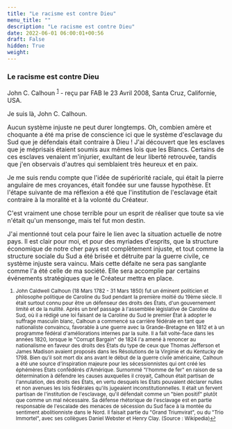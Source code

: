 ```yaml
---
title: "Le racisme est contre Dieu"
menu_title: ""
description: "Le racisme est contre Dieu"
date: 2022-06-01 06:00:01+00:56
draft: False
hidden: True
weight:
---
```

### Le racisme est contre Dieu

John C. Calhoun <sup id="a1">[1](#f1)</sup> - reçu par FAB le 23 Avril 2008, Santa Cruz, Californie, USA.

Je suis là, John C. Calhoun.

Aucun système injuste ne peut durer longtemps. Oh, combien amère et choquante a été ma prise de conscience ici que le système d'esclavage du Sud que je défendais était contraire à Dieu ! J'ai découvert que les esclaves que je méprisais étaient soumis aux mêmes lois que les Blancs. Certains de ces esclaves venaient m'injurier, exultant de leur liberté retrouvée, tandis que j'en observais d'autres qui semblaient très heureux et en paix.

Je me suis rendu compte que l'idée de supériorité raciale, qui était la pierre angulaire de mes croyances, était fondée sur une fausse hypothèse. Et l'étape suivante de ma réflexion a été que l'institution de l'esclavage était contraire à la moralité et à la volonté du Créateur.

C'est vraiment une chose terrible pour un esprit de réaliser que toute sa vie n'était qu'un mensonge, mais tel fut mon destin.

J'ai mentionné tout cela pour faire le lien avec la situation actuelle de notre pays. Il est clair pour moi, et pour des myriades d'esprits, que la structure économique de notre cher pays est complètement injuste, et tout comme la structure sociale du Sud a été brisée et détruite par la guerre civile, ce système injuste sera vaincu. Mais cette défaite ne sera pas sanglante comme l'a été celle de ma société. Elle sera accomplie par certains événements stratégiques que le Créateur mettra en place. 
<small>

1. <large id="f1"> John Caldwell Calhoun (18 Mars 1782 - 31 Mars 1850) fut un éminent politicien et philosophe politique de Caroline du Sud pendant la première moitié du 19ème siècle. Il était surtout connu pour être un défenseur des droits des États, d'un gouvernement limité et de la nullité. Après un bref passage à l'assemblée législative de Caroline du Sud, où il a rédigé une loi faisant de la Caroline du Sud le premier État à adopter le suffrage masculin blanc, Calhoun a commencé sa carrière fédérale en tant que nationaliste convaincu, favorable à une guerre avec la Grande-Bretagne en 1812 et à un programme fédéral d'améliorations internes par la suite. Il a fait volte-face dans les années 1820, lorsque le "Corrupt Bargain" de 1824 l'a amené à renoncer au nationalisme en faveur des droits des États du type de ceux que Thomas Jefferson et James Madison avaient proposés dans les Résolutions de la Virginie et du Kentucky de 1798. Bien qu'il soit mort dix ans avant le début de la guerre civile américaine, Calhoun a été une source d'inspiration majeure pour les sécessionnistes qui ont créé les éphémères États confédérés d'Amérique. Surnommé "l'homme de fer" en raison de sa détermination à défendre les causes auxquelles il croyait, Calhoun était partisan de l'annulation, des droits des États, en vertu desquels les États pouvaient déclarer nulles et non avenues les lois fédérales qu'ils jugeaient inconstitutionnelles. Il était un fervent partisan de l'institution de l'esclavage, qu'il défendait comme un "bien positif" plutôt que comme un mal nécessaire. Sa défense rhétorique de l'esclavage est en partie responsable de l'escalade des menaces de sécession du Sud face à la montée du sentiment abolitionniste dans le Nord. Il faisait partie du "Grand Triumvirat", ou du "Trio Immortel", avec ses collègues Daniel Webster et Henry Clay. (Source : Wikipedia)[↩](#a1)
